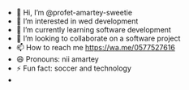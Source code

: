 - 👋 Hi, I’m @profet-amartey-sweetie
- 👀 I’m interested in wed development
- 🌱 I’m currently learning software development
- 💞️ I’m looking to collaborate on a software project
- 📫 How to reach me https://wa.me/0577527616
- 😄 Pronouns: nii amartey
- ⚡ Fun fact: soccer and technology
- 

<!---
profet-amartey-sweetie/profet-amartey-sweetie is a ✨ special ✨ repository because its `README.md` (this file) appears on your GitHub profile.
You can click the Preview link to take a look at your changes.
--->
